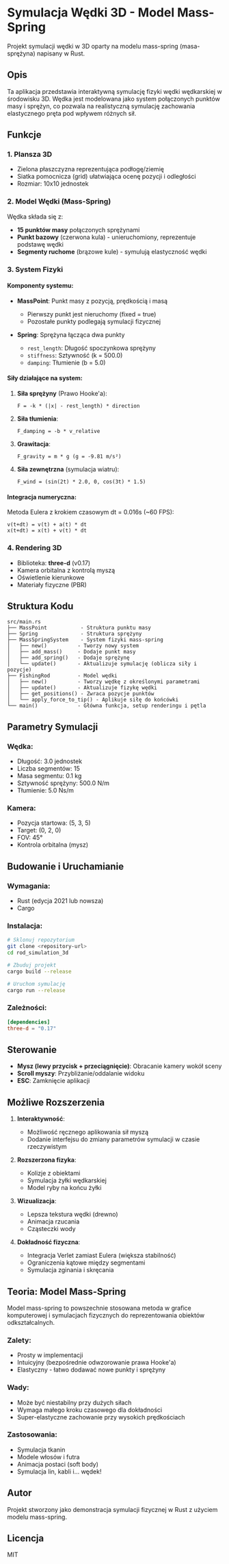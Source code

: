 # Symulacja Wędki 3D - Model Mass-Spring

Projekt symulacji wędki w 3D oparty na modelu mass-spring (masa-sprężyna) napisany w Rust.

## Opis

Ta aplikacja przedstawia interaktywną symulację fizyki wędki wędkarskiej w środowisku 3D. Wędka jest modelowana jako system połączonych punktów masy i sprężyn, co pozwala na realistyczną symulację zachowania elastycznego pręta pod wpływem różnych sił.

## Funkcje

### 1. Plansza 3D
- Zielona płaszczyzna reprezentująca podłogę/ziemię
- Siatka pomocnicza (grid) ułatwiająca ocenę pozycji i odległości
- Rozmiar: 10x10 jednostek

### 2. Model Wędki (Mass-Spring)
Wędka składa się z:
- **15 punktów masy** połączonych sprężynami
- **Punkt bazowy** (czerwona kula) - unieruchomiony, reprezentuje podstawę wędki
- **Segmenty ruchome** (brązowe kule) - symulują elastyczność wędki

### 3. System Fizyki

#### Komponenty systemu:
- **MassPoint**: Punkt masy z pozycją, prędkością i masą
  - Pierwszy punkt jest nieruchomy (fixed = true)
  - Pozostałe punkty podlegają symulacji fizycznej

- **Spring**: Sprężyna łącząca dwa punkty
  - `rest_length`: Długość spoczynkowa sprężyny
  - `stiffness`: Sztywność (k = 500.0)
  - `damping`: Tłumienie (b = 5.0)

#### Siły działające na system:
1. **Siła sprężyny** (Prawo Hooke'a):
   ```
   F = -k * (|x| - rest_length) * direction
   ```

2. **Siła tłumienia**:
   ```
   F_damping = -b * v_relative
   ```

3. **Grawitacja**:
   ```
   F_gravity = m * g (g = -9.81 m/s²)
   ```

4. **Siła zewnętrzna** (symulacja wiatru):
   ```
   F_wind = (sin(2t) * 2.0, 0, cos(3t) * 1.5)
   ```

#### Integracja numeryczna:
Metoda Eulera z krokiem czasowym dt = 0.016s (~60 FPS):
```
v(t+dt) = v(t) + a(t) * dt
x(t+dt) = x(t) + v(t) * dt
```

### 4. Rendering 3D
- Biblioteka: **three-d** (v0.17)
- Kamera orbitalna z kontrolą myszą
- Oświetlenie kierunkowe
- Materiały fizyczne (PBR)

## Struktura Kodu

```
src/main.rs
├── MassPoint           - Struktura punktu masy
├── Spring              - Struktura sprężyny
├── MassSpringSystem    - System fizyki mass-spring
│   ├── new()          - Tworzy nowy system
│   ├── add_mass()     - Dodaje punkt masy
│   ├── add_spring()   - Dodaje sprężynę
│   └── update()       - Aktualizuje symulację (oblicza siły i pozycje)
├── FishingRod         - Model wędki
│   ├── new()          - Tworzy wędkę z określonymi parametrami
│   ├── update()       - Aktualizuje fizykę wędki
│   ├── get_positions() - Zwraca pozycje punktów
│   └── apply_force_to_tip() - Aplikuje siłę do końcówki
└── main()             - Główna funkcja, setup renderingu i pętla
```

## Parametry Symulacji

### Wędka:
- Długość: 3.0 jednostek
- Liczba segmentów: 15
- Masa segmentu: 0.1 kg
- Sztywność sprężyny: 500.0 N/m
- Tłumienie: 5.0 Ns/m

### Kamera:
- Pozycja startowa: (5, 3, 5)
- Target: (0, 2, 0)
- FOV: 45°
- Kontrola orbitalna (mysz)

## Budowanie i Uruchamianie

### Wymagania:
- Rust (edycja 2021 lub nowsza)
- Cargo

### Instalacja:
```bash
# Sklonuj repozytorium
git clone <repository-url>
cd rod_simulation_3d

# Zbuduj projekt
cargo build --release

# Uruchom symulację
cargo run --release
```

### Zależności:
```toml
[dependencies]
three-d = "0.17"
```

## Sterowanie

- **Mysz (lewy przycisk + przeciągnięcie)**: Obracanie kamery wokół sceny
- **Scroll myszy**: Przybliżanie/oddalanie widoku
- **ESC**: Zamknięcie aplikacji

## Możliwe Rozszerzenia

1. **Interaktywność**:
   - Możliwość ręcznego aplikowania sił myszą
   - Dodanie interfejsu do zmiany parametrów symulacji w czasie rzeczywistym

2. **Rozszerzona fizyka**:
   - Kolizje z obiektami
   - Symulacja żyłki wędkarskiej
   - Model ryby na końcu żyłki

3. **Wizualizacja**:
   - Lepsza tekstura wędki (drewno)
   - Animacja rzucania
   - Cząsteczki wody

4. **Dokładność fizyczna**:
   - Integracja Verlet zamiast Eulera (większa stabilność)
   - Ograniczenia kątowe między segmentami
   - Symulacja zginania i skręcania

## Teoria: Model Mass-Spring

Model mass-spring to powszechnie stosowana metoda w grafice komputerowej i symulacjach fizycznych do reprezentowania obiektów odkształcalnych.

### Zalety:
- Prosty w implementacji
- Intuicyjny (bezpośrednie odwzorowanie prawa Hooke'a)
- Elastyczny - łatwo dodawać nowe punkty i sprężyny

### Wady:
- Może być niestabilny przy dużych siłach
- Wymaga małego kroku czasowego dla dokładności
- Super-elastyczne zachowanie przy wysokich prędkościach

### Zastosowania:
- Symulacja tkanin
- Modele włosów i futra
- Animacja postaci (soft body)
- Symulacja lin, kabli i... wędek!

## Autor

Projekt stworzony jako demonstracja symulacji fizycznej w Rust z użyciem modelu mass-spring.

## Licencja

MIT
